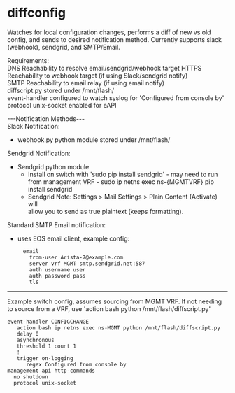 # diffconfig
Watches for local configuration changes, performs a diff of new vs old config, and sends to desired notification method. Currently supports slack (webhook), sendgrid, and SMTP/Email.  

Requirements:  
  DNS Reachability to resolve email/sendgrid/webhook target
  HTTPS Reachability to webhook target (if using Slack/sendgrid notify)  
  SMTP Reachability to email relay (if using email notify)  
  diffscript.py stored under /mnt/flash/  
  event-handler configured to watch syslog for 'Configured from console by'  
  protocol unix-socket enabled for eAPI  
  
---Notification Methods---  
Slack Notification:  
  - webhook.py python module stored under /mnt/flash/  

Sendgrid Notification:  
  - Sendgrid python module  
      - Install on switch with 'sudo pip install sendgrid' - may need to run  
        from management VRF - sudo ip netns exec ns-{MGMTVRF} pip install sendgrid  
      - Sendgrid Note: Settings > Mail Settings > Plain Content (Activate) will  
        allow you to send as true plaintext (keeps formatting).  

Standard SMTP Email notification:  
  - uses EOS email client, example config:  
```
     email
       from-user Arista-7@example.com
       server vrf MGMT smtp.sendgrid.net:587
       auth username user
       auth password pass
       tls
```
---------------------------  
Example switch config, assumes sourcing from MGMT VRF. If not needing  
to source from a VRF, use 'action bash python /mnt/flash/diffscript.py'  
```
event-handler CONFIGCHANGE
   action bash ip netns exec ns-MGMT python /mnt/flash/diffscript.py
   delay 0
   asynchronous
   threshold 1 count 1
   !
   trigger on-logging
      regex Configured from console by
management api http-commands
  no shutdown
  protocol unix-socket
```
